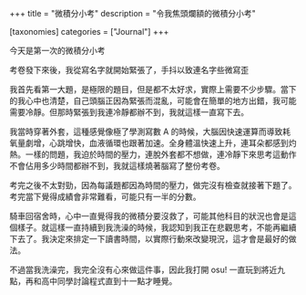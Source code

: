 +++
title = "微積分小考"
description = "令我焦頭爛額的微積分小考"

[taxonomies]
categories = ["Journal"]
+++

今天是第一次的微積分小考

考卷發下來後，我從寫名字就開始緊張了，手抖以致連名字些微寫歪

我首先看第一大題，是極限的題目，但是都不太好求，實際上需要不少步驟。當下的我心中也清楚，自己頭腦正因為緊張而混亂，可能會在簡單的地方出錯，我可能需要冷靜。但那時緊張到我連冷靜都辦不到，我就這樣一直寫下去。

我當時穿著外套，這種感覺像極了學測寫數 A 的時候，大腦因快速運算而導致耗氧量劇增，心跳增快，血液循環也跟著加速。全身體溫快速上升，連耳朵都感到灼熱。一樣的問題，我迫於時間的壓力，連脫外套都不想做，連冷靜下來思考這動作不會佔用多少時間都辦不到，我就這樣燒著腦寫了整份考卷。

考完之後不太對勁，因為每議題都因為時間的壓力，做完沒有檢查就接著下題了。考完當下覺得成績會非常難看，可能只有一半的分數。

騎車回宿舍時，心中一直覺得我的微積分要沒救了，可能其他科目的狀況也會是這個樣子。就這樣一直持續到我洗澡的時候，我認知到我正在悲觀思考，不能再繼續下去了。我決定來排定一下讀書時間，以實際行動來改變現況，這才會是最好的做法。

不過當我洗澡完，我完全沒有心來做這件事，因此我打開 osu! 一直玩到將近九點，再和高中同學討論程式直到十一點才睡覺。